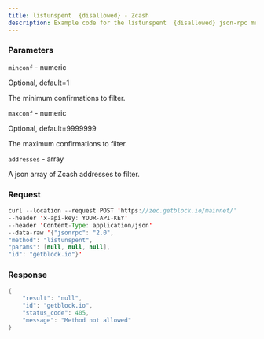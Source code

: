 ```yaml
---
title: listunspent  {disallowed} - Zcash
description: Example code for the listunspent  {disallowed} json-rpc method. Сomplete guide on how to use listunspent  {disallowed} json-rpc in GetBlock.io Web3 documentation.
---
```


### Parameters


`minconf` - numeric

Optional, default=1

The minimum confirmations to filter.

`maxconf` - numeric

Optional, default=9999999

The maximum confirmations to filter.

`addresses` - array

A json array of Zcash addresses to filter.

### Request

``` java
curl --location --request POST 'https://zec.getblock.io/mainnet/' 
--header 'x-api-key: YOUR-API-KEY' 
--header 'Content-Type: application/json' 
--data-raw '{"jsonrpc": "2.0",
"method": "listunspent",
"params": [null, null, null],
"id": "getblock.io"}'
```

###  Response

``` java
{
    "result": "null",
    "id": "getblock.io",
    "status_code": 405,
    "message": "Method not allowed"
}
```

